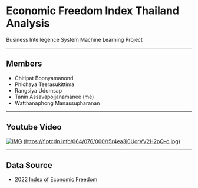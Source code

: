 # Economic Freedom Index Thailand Analysis
Business Intellegence System Machine Learning Project
___
## Members
- Chitipat Boonyamanond
- Phichaya Teerasukittima
- Rangsiya Udomsap
- Tanin Assavapojjanamanee (me)
- Watthanaphong Manassupharanan
___
## Youtube Video
[![IMG](https://f.ptcdn.info/064/076/000/r5r4ea3j0UorVV2H2pQ-o.jpg)](https://www.youtube.com/feed/subscriptions)
[(https://f.ptcdn.info/064/076/000/r5r4ea3j0UorVV2H2pQ-o.jpg)](https://www.youtube.com/feed/subscriptions)
___
## Data Source
- [2022 Index of Economic Freedom](https://www.heritage.org/index/explore)
